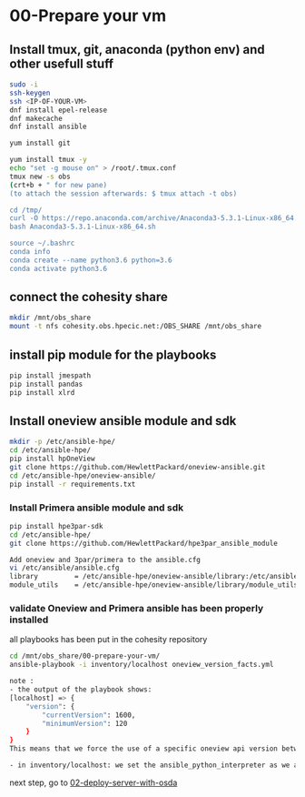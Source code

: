 # 00-Prepare your vm

## Install tmux, git, anaconda (python env) and other usefull stuff

```bash
sudo -i
ssh-keygen
ssh <IP-OF-YOUR-VM>
dnf install epel-release
dnf makecache
dnf install ansible

yum install git

yum install tmux -y
echo "set -g mouse on" > /root/.tmux.conf
tmux new -s obs
(crt+b + " for new pane)
(to attach the session afterwards: $ tmux attach -t obs)

cd /tmp/
curl -O https://repo.anaconda.com/archive/Anaconda3-5.3.1-Linux-x86_64.sh
bash Anaconda3-5.3.1-Linux-x86_64.sh

source ~/.bashrc
conda info
conda create --name python3.6 python=3.6
conda activate python3.6
```

## connect the cohesity share

```bash
mkdir /mnt/obs_share
mount -t nfs cohesity.obs.hpecic.net:/OBS_SHARE /mnt/obs_share
```

## install pip module for the playbooks

```bash
pip install jmespath
pip install pandas
pip install xlrd
```

## Install oneview ansible module and sdk

```bash
mkdir -p /etc/ansible-hpe/
cd /etc/ansible-hpe/
pip install hpOneView
git clone https://github.com/HewlettPackard/oneview-ansible.git
cd /etc/ansible-hpe/oneview-ansible/
pip install -r requirements.txt
```

### Install Primera ansible module and sdk

```bash
pip install hpe3par-sdk
cd /etc/ansible-hpe/
git clone https://github.com/HewlettPackard/hpe3par_ansible_module

Add oneview and 3par/primera to the ansible.cfg
vi /etc/ansible/ansible.cfg
library         = /etc/ansible-hpe/oneview-ansible/library:/etc/ansible-hpe/hpe3par_ansible_module
module_utils    = /etc/ansible-hpe/oneview-ansible/library/module_utils:/etc/ansible-hpe/hpe3par_ansible_module/Modules/:/root/anaconda3/envs/python3.6/lib/python3.6/site-packages/
```

### validate Oneview and Primera ansible has been properly installed
all playbooks has been put in the cohesity repository

```bash
cd /mnt/obs_share/00-prepare-your-vm/
ansible-playbook -i inventory/localhost oneview_version_facts.yml

note :
- the output of the playbook shows:
[localhost] => {
    "version": {
        "currentVersion": 1600,
        "minimumVersion": 120
    }
}
This means that we force the use of a specific oneview api version between 120 and 1600. This allows backward compatibility.

- in inventory/localhost: we set the ansible_python_interpreter as we are using conda env
```

next step, go to [02-deploy-server-with-osda](https://github.com/tdovan/OBS-NGP-POC/tree/master/02-deploy-server-with-osda)